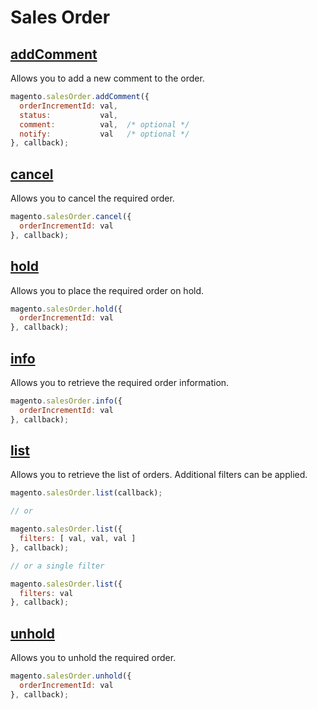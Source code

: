 # Sales Order

## [addComment](http://www.magentocommerce.com/api/soap/sales/salesOrder/sales_order.addComment.html)

Allows you to add a new comment to the order.

```js
magento.salesOrder.addComment({
  orderIncrementId: val,
  status:           val,
  comment:          val,  /* optional */
  notify:           val   /* optional */
}, callback);
```

## [cancel](http://www.magentocommerce.com/api/soap/sales/salesOrder/sales_order.cancel.html)

Allows you to cancel the required order.

```js
magento.salesOrder.cancel({
  orderIncrementId: val
}, callback);
```

## [hold](http://www.magentocommerce.com/api/soap/sales/salesOrder/sales_order.hold.html)

Allows you to place the required order on hold.

```js
magento.salesOrder.hold({
  orderIncrementId: val
}, callback);
```

## [info](http://www.magentocommerce.com/api/soap/sales/salesOrder/sales_order.info.html)

Allows you to retrieve the required order information.

```js
magento.salesOrder.info({
  orderIncrementId: val
}, callback);
```

## [list](http://www.magentocommerce.com/api/soap/sales/salesOrder/sales_order.list.html)

Allows you to retrieve the list of orders. Additional filters can be applied.

```js
magento.salesOrder.list(callback);

// or 

magento.salesOrder.list({
  filters: [ val, val, val ]
}, callback);

// or a single filter

magento.salesOrder.list({
  filters: val
}, callback);
```

## [unhold](http://www.magentocommerce.com/api/soap/sales/salesOrder/sales_order.unhold.html)

Allows you to unhold the required order.

```js
magento.salesOrder.unhold({
  orderIncrementId: val
}, callback);
```